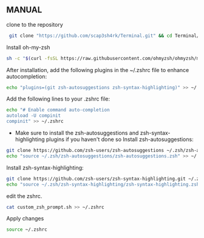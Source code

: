
## MANUAL
clone to the repository
```bash
 git clone "https://github.com/scap3sh4rk/Terminal.git" && cd Terminal/zshrc
```

Install oh-my-zsh
```bash
sh -c "$(curl -fsSL https://raw.githubusercontent.com/ohmyzsh/ohmyzsh/master/tools/install.sh)"

```
After installation, add the following plugins in the ~/.zshrc file to enhance autocompletion:
```bash
echo "plugins=(git zsh-autosuggestions zsh-syntax-highlighting)" >> ~/.zshrc

```
Add the following lines to your .zshrc file:
```bash
echo "# Enable command auto-completion
autoload -U compinit
compinit" >> ~/.zshrc
```
- Make sure to install the zsh-autosuggestions and zsh-syntax-highlighting plugins if you haven't done so
Install zsh-autosuggestions:
```bash
git clone https://github.com/zsh-users/zsh-autosuggestions ~/.zsh/zsh-autosuggestions
echo "source ~/.zsh/zsh-autosuggestions/zsh-autosuggestions.zsh" >> ~/.zshrc

```
Install zsh-syntax-highlighting:
```bash
git clone https://github.com/zsh-users/zsh-syntax-highlighting.git ~/.zsh/zsh-syntax-highlighting
echo "source ~/.zsh/zsh-syntax-highlighting/zsh-syntax-highlighting.zsh" >> ~/.zshrc

```
edit the zshrc.
```bash
cat custom_zsh_prompt.sh >> ~/.zshrc
```
Apply changes

```bash
source ~/.zshrc

```
